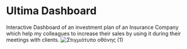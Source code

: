 # Ultima Dashboard
Interactive Dashboard of an investment plan of an Insurance Company 
which help my colleagues to increase their sales by using it during their meetings with clients.
![Στιγμιότυπο οθόνης (1)](https://user-images.githubusercontent.com/90036187/171159954-eeb2b6ad-48ef-4f59-82cf-87ed8de06cbb.png)
